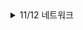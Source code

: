 <details>
<summary>11/12 네트워크</summary>

<div markdown="1">

## 클라우드의 정의

- 기업의 입장에서 클라우드는 사용자에게 제공하는 임대 서비스이다.

### SaaS (Software as a Service)

- 오피스365와 같이 Word와 같은 어플리케이션을 Web을 통해 사용할 수 있도록 제공하는 것도 소프트웨어 + 인프라스트럭처를 임대 서비스로 제공하는 것이다.

## Unicast

- 1:1 통신을 의미한다. 수신자와 송신자가 명확한 통신으로 볼 수 있다.

## Broadcast, Multicast

- 아파트 단지가 1~10동 까지 있다면 아파트 단지 전체에 방송하는 것을 Broadcast, 하나의 동에 방송하는 것을 Multicast로 볼 수 있다.

- 이것을 구분하는 이유는 이후 패킷을 분석할 때 사용할 수 있기 때문이다.

- 실제 클라우드 인프라에 비유하자면 하나의 서브넷에 복수의 인스턴스가 존재하고 해당 서브넷 대역의 모든 장치에 통신을 한다면 이것은 Broadcast이다.

## Network Interface Card

- NIC는 네트워크에 접속하는 데에 가장 기본적인 하드웨어이다.

## LAN card

- 랜카드는 물리적 주소인 MAC 주소를 가진 물리적 장치로 데이터의 입출력과 송수신, 프로토콜의 처리 기능 등을 담당한다.

## OSI 7 계층의 등장 배경

- 표준화를 목적으로 등장했다.

- 과거에는 이기종 장비간 통신이 되지 않았기 때문에 통신을 가능케 하기 위해서 ISO(국제 표준화 기구)에 의해 OSI 7 Layer가 고안되었다.

### 실무에서 가질 수 있는 OSI 7계층의 장점

- 이미 자동화 구축이 완료된 이후에는 문제가 발생했을 때 어떤 문제인지 정의하기가 어렵다. 네트워크를 7개 계층으로 추상화 한다면 문제점이 어느 계층에서 발생했는지 파악하고 문제를 정의하기 쉬워진다.

# OSI 7계층

## 물리 계층

- 0과 1로 이루어진 바이너리 데이터(bit)가 전달되는 계층으로 이 계층에서 데이터에 대한 분석은 없고 전달만 이루어진다.

## 데이터 링크 계층

- 최적의 경로를 위한 MAC 테이블을 생성하고 그 테이블을 기반으로 연결된 노드 간 통신을 담당한다.(포워딩)

- 데이터 링크 계층에서 전송되는 데이터의 단위는 프레임(Frame)이다.

- 프레임의 헤더 정보에는 MAC 주소가 있다.

### MAC 주소 vs IP 주소

|MAC 주소|IP 주소|
|-|-|
|물리적 주소|논리적 주소|
|실제 물리적으로 존재하는 주소이기 때문에 1회 부여된 이후 불변|장치의 주소를 추상화하여 논리적으로 부여한 것이므로 가변성이 있다.|
|Local Identification|Global Identification|
|라우터의 내부 망에서는 MAC 주소 테이블을 통해 내부 망에서만의 통신을 하기 때문에 Local ID로 볼 수 있다.|IP는 라우터 밖 외부 망의 장치들과 공인 IP를 통해 통신하므로 Global ID로 볼 수 있다.|

## 네트워크 계층

- 네트워크 간 최적의 경로를 결정한다.(라우팅)

- 패킷을 논리적인 주소인 IP 주소를 통해 전달한다.

- 패킷의 헤더 정보에는 IP 주소가 있다.

## 전송 계층

- 소프트웨어적인 특성을 가진 상위 3개 계층과 하드웨어적인 특성을 가진 하위 3개 계층 사이에서 중간적인 특성을 가진 계층이다.

- 프로세스간 통신을 위한 논리적 연결을 담당하고 End-to-End 데이터 통신을 보장한다.

- 데이터를 분할하고 재조립한다.(Message Segmentation) 이 계층에서 세그먼트에 시퀀스 넘버를 부여해서 나눈 후 송신하고 수신 측은 이 계층에서 세그먼트를 재조립하여 온전한 데이터를 받는다.

## 세션 계층

- 종단간 세션의 시작과 종료를 정의하는 계층이다.

- 사용자의 요청에 대한 State를 기억할 수 있도록 해주는 계층이다.

## 표현 계층

- 인코딩 <-> 디코딩, 암호화 <-> 복호화처럼 응용계층에서 만들어진 데이터를 컴퓨터가 이해할 수 있도록 변환(수신 측은 그 반대로)하는 계층이다.

## 응용 계층

- 사용자가 혹은 프로세스가 네트워크에 접근 가능하도록 해주는 계층이다.

- 프로세스간 통신 프로토콜이 다수 존재한다.

# TCP/IP

- TCP/IP는 OSI 7계층의 개념을 바탕으로 어떻게 프로그래밍하면 좋을 지를 기준 삼아 개발된 개념이다.

- IP는 그 자체로는 신뢰성이 없다. 패킷이 잘 전달되었는지 확인하고 재전송하는 기능이 없기 때문에 이 부분을 보완할 수 있는 TCP와 결합하고 이 TCP와 IP를 결합하여 사용하는 네트워크의 개념을 추상화한 것이 TCP/IP이다.

## L2 프로토콜

- 데이터 링크 계층의 프로토콜로 네트워크를 구성하는 방식의 결정을 의미한다

- 이더넷이 주로 쓰이며 Token ring, FDDI 등의 방식이 있다.

### 이더넷 (Ethernet)

- 데이터를 전송할때 CSMA/CD(Carrier Sense Multiple Access/Collision Detection) 방식을 사용한다.

- CSMA/CD 방식은 전송하려는 케이블에 다른 프레임이 전송되는지 신호를 감지하고 충돌 발생 여부를 확인한 다음 안전할 때 데이터를 전송한다.

### 주소 결정 프로토콜

- ARP는 논리적 주소를 물리적 주소로 변환하고 RARP는 물리적 주소를 논리적 주소로 변환한다.

## L4 프로토콜

- TCP는 연결지향형 프로토콜로 신뢰성있게 데이터를 전송할 수 있게 해준다.

- L7에서의 프로토콜은 양 호스트의 식별이 전제되어야 한다.

- 이것을 추상화 하는데에 TCP/IP가 필요하다고 볼 수 있다.

</div>

</details>


